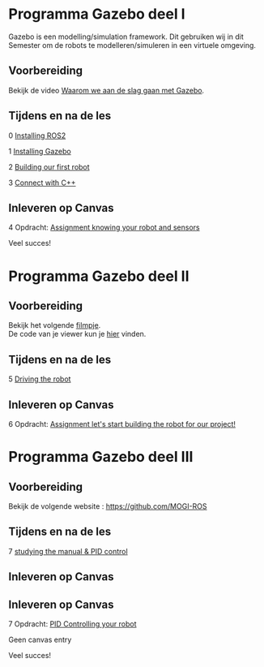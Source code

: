 # Programma Gazebo deel I
Gazebo is een modelling/simulation framework. Dit gebruiken wij in dit Semester om de robots te modelleren/simuleren in een virtuele omgeving. 

## Voorbereiding
Bekijk de video [Waarom we aan de slag gaan met Gazebo](https://www.youtube.com/watch?v=cgZElRSVHXY).  

## Tijdens en na de les

0 [Installing ROS2](0_Installing_ROS.md)

1 [Installing Gazebo](./1_Installing_gazebo.md)

2 [Building our first robot](./2_Building_our_first_robot.md)

3 [Connect with C++](./3_Connect_with_c.md)

## Inleveren op Canvas

4 Opdracht: [Assignment knowing your robot and sensors](./4_Assignment_knowing_your_robot_and_sensors.md)


Veel succes!

# Programma Gazebo deel II

## Voorbereiding
Bekijk het volgende [filmpje](https://www.youtube.com/watch?v=pY0vca2wpxo).  
De code van je viewer kun je [hier](./files/sdf_viewer.py) vinden.

## Tijdens en na de les

5 [Driving the robot](./5_Driving_the_robot.md)


## Inleveren op Canvas

6 Opdracht: [Assignment let's start building the robot for our project!](./6_Assignment_start_with_the_real_one.md)

# Programma Gazebo deel III

## Voorbereiding
Bekijk de volgende website : https://github.com/MOGI-ROS

## Tijdens en na de les

7 [studying the manual & PID control](./7_Assignment_study_MOGI-ROS_manual.md)

## Inleveren op Canvas

## Inleveren op Canvas

7 Opdracht: [PID Controlling your robot](./7_Assignment_study_MOGI-ROS_manual.md)


Geen canvas entry

Veel succes!
